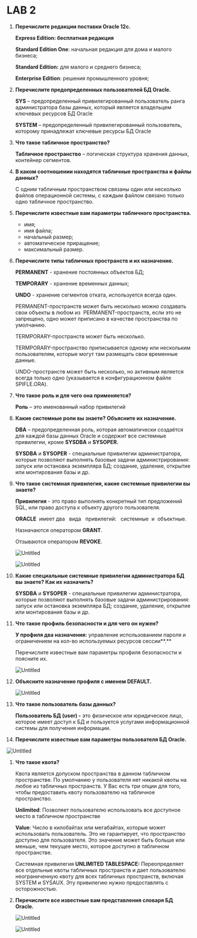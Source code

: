# LAB 2

1. **Перечислите редакции поставки Oracle 12с.**
    
    **Express Edition: бесплатная редакция**
    
    **Standard Edition One**: начальная редакция для дома и малого бизнеса;
    
    **Standard Edition:** для малого и среднего бизнеса;
    
    **Enterprise Edition**: решения промышленного уровня;
    
2. **Перечислите предопределенных пользователей БД Oracle.**
    
    **SYS** – предопределенный привилегированный пользователь ранга администратора базы данных, который является владельцем ключевых ресурсов БД Oracle
    
    **SYSTEM** – предопределенный привилегированный пользователь, которому принадлежат ключевые ресурсы БД Oracle
    
3. **Что такое табличное пространство?**
    
    **Табличное пространство** – логическая структура хранения данных, контейнер сегментов.
    
4. **В каком соотношении находятся табличные пространства и файлы данных?**
    
    С одним табличным пространством связаны один или несколько файлов операционной системы, с каждым файлом связано только одно табличное пространство.
    
5. **Перечислите известные вам параметры табличного пространства.**
    - имя;
    - имя файла;
    - начальный размер;
    - автоматическое приращение;
    - максимальный размер.
6. **Перечислите типы табличных пространств и их назначение.**
    
    **PERMANENT** - хранение постоянных объектов БД;
    
    **TEMPORARY** - хранение временных данных;
    
    **UNDO** - хранение сегментов отката, используется всегда один.
    
    PERMANENT-пространств может быть несколько можно создавать свои объекты в любом из  PERMANENT-пространств, если это не запрещено, одно может приписано в качестве пространства по умолчанию.
    
    TERMPORARY-пространств может быть несколько.
    
    TERMPORARY-пространство приписывается одному или нескольким пользователям, которые могут там размещать свои временные данные.
    
    UNDO-пространств может быть несколько, но активным является всегда только одно (указывается в конфигурационном файле SPIFLE.ORA).
    
7. **Что такое роль и для чего она применяется?**
    
    **Роль** – это именованный набор привилегий
    
8. **Какие системные роли вы знаете? Объясните их назначение.**
    
    **DBA** – предопределенная роль, которая автоматически создаётся для каждой базы данных Oracle и содержит все системные привилегии, кроме **SYSDBA** и **SYSOPER.**
    
    **SYSDBA** и **SYSOPER** - специальные привилегии администратора, которые позволяют выполнять базовые задачи администрирования: запуск или остановка экземпляра БД; создание, удаление, открытие или монтирования базы и др.
    
9. **Что такое системная привилегия, какие системные привилегии вы знаете?**
    
    **Привилегия** - это право выполнять конкретный тип предложений SQL, или право доступа к объекту другого пользователя.
    
    **ORACLE**  имеет два   вида   привилегий:   системные  и  объектные.
    
    Назначаются оператором **GRANT**.
    
    Отзываются оператором **REVOKE**.
    
    ![Untitled](LAB%202/Untitled.png)
    
    ![Untitled](LAB%202/Untitled%201.png)
    
10. **Какие специальные системные привилегии администратора БД вы знаете? Как их назначить?**
    
    **SYSDBA** и **SYSOPER** - специальные привилегии администратора, которые позволяют выполнять базовые задачи администрирования: запуск или остановка экземпляра БД; создание, удаление, открытие или монтирования базы и др.
    
11. **Что такое профиль безопасности и для чего он нужен?**
    
    ****У **профиля** два назначения**:** управление использованием пароля и ограничением на кол-во используемых ресурсов сессии**.** 
    
    Перечислите известные вам параметры профиля безопасности и поясните их. 
    
    ![Untitled](LAB%202/Untitled%202.png)
    
12. **Объясните назначение профиля с именем DEFAULT.**
    
    ![Untitled](LAB%202/Untitled%203.png)
    
13. **Что такое пользователь базы данных?**
    
    **Пользователь БД (user) -** это физическое или юридическое лицо, которое имеет доступ к БД и пользуется услугами информационной системы для получения информации.
    
14. **Перечислите известные вам параметры пользователя БД Oracle.**

![Untitled](LAB%202/Untitled%204.png)

1. **Что такое квота?**
    
    Квота является допуском пространства в данном табличном пространстве. По умолчанию у пользователя нет никакой квоты на любое из табличных пространств. У Вас есть три опции для того, чтобы предоставить квоту пользователю на табличное пространство.
    
    **Unlimited**: Позволяет пользователю использовать все доступное место в табличном пространстве
    
    **Value**: Число в килобайтах или мегабайтах, которые может использовать пользователь. Это не гарантирует, что пространство доступно для пользователя. Это значение может быть больше или меньше, чем текущее место, которое доступно в табличном пространстве.
    
    Системная привилегия **UNLIMITED TABLESPACE:** Переопределяет все отдельные квоты табличных пространств и дает пользователю неограниченную квоту для всех табличных пространств, включая SYSTEM и SYSAUX. Эту привилегию нужно предоставлять с осторожностью.
    
2. **Перечислите все известные вам представления словаря БД Oracle.**
    
    ![Untitled](LAB%202/Untitled%205.png)
    
    ![Untitled](LAB%202/Untitled%206.png)
